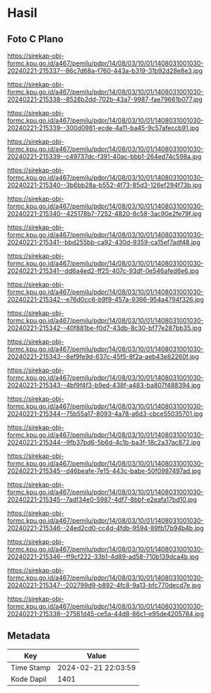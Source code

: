 # Hasil

## Foto C Plano

https://sirekap-obj-formc.kpu.go.id/a467/pemilu/pdpr/14/08/03/10/01/1408031001030-20240221-215337--86c7d68a-f760-443a-b319-31b92d28e8e3.jpg

https://sirekap-obj-formc.kpu.go.id/a467/pemilu/pdpr/14/08/03/10/01/1408031001030-20240221-215338--8528b2dd-702b-43a7-9987-fae79661b077.jpg

https://sirekap-obj-formc.kpu.go.id/a467/pemilu/pdpr/14/08/03/10/01/1408031001030-20240221-215339--300d0981-ecde-4a11-ba45-9c57afeccb91.jpg

https://sirekap-obj-formc.kpu.go.id/a467/pemilu/pdpr/14/08/03/10/01/1408031001030-20240221-215339--c49737dc-f391-40ac-bbb1-264ed74c598a.jpg

https://sirekap-obj-formc.kpu.go.id/a467/pemilu/pdpr/14/08/03/10/01/1408031001030-20240221-215340--3b6bb28a-b552-4f73-85d3-126ef294f73b.jpg

https://sirekap-obj-formc.kpu.go.id/a467/pemilu/pdpr/14/08/03/10/01/1408031001030-20240221-215340--425178b7-7252-4820-8c58-3ac90e2fe79f.jpg

https://sirekap-obj-formc.kpu.go.id/a467/pemilu/pdpr/14/08/03/10/01/1408031001030-20240221-215341--bbd255bb-ca92-430d-9359-ca15ef7adf48.jpg

https://sirekap-obj-formc.kpu.go.id/a467/pemilu/pdpr/14/08/03/10/01/1408031001030-20240221-215341--dd6a4ed2-ff25-407c-93df-0e546afed6e6.jpg

https://sirekap-obj-formc.kpu.go.id/a467/pemilu/pdpr/14/08/03/10/01/1408031001030-20240221-215342--e76d0cc6-b9f9-457a-9366-954a4794f326.jpg

https://sirekap-obj-formc.kpu.go.id/a467/pemilu/pdpr/14/08/03/10/01/1408031001030-20240221-215342--40f881be-f0d7-43db-8c30-bf77e287bb35.jpg

https://sirekap-obj-formc.kpu.go.id/a467/pemilu/pdpr/14/08/03/10/01/1408031001030-20240221-215343--8ef9fe9d-637c-45f5-8f2a-aeb43e82260f.jpg

https://sirekap-obj-formc.kpu.go.id/a467/pemilu/pdpr/14/08/03/10/01/1408031001030-20240221-215343--4bf9f4f3-b9ed-438f-a483-ba807f488394.jpg

https://sirekap-obj-formc.kpu.go.id/a467/pemilu/pdpr/14/08/03/10/01/1408031001030-20240221-215344--75b55a17-8093-4a78-a6d3-cbce55035701.jpg

https://sirekap-obj-formc.kpu.go.id/a467/pemilu/pdpr/14/08/03/10/01/1408031001030-20240221-215344--9fb37bd6-5b6d-4c1b-ba3f-18c2a37ac872.jpg

https://sirekap-obj-formc.kpu.go.id/a467/pemilu/pdpr/14/08/03/10/01/1408031001030-20240221-215345--d46beafe-7e15-443c-babe-50f0987497ad.jpg

https://sirekap-obj-formc.kpu.go.id/a467/pemilu/pdpr/14/08/03/10/01/1408031001030-20240221-215345--7adf34e0-5987-4df7-8bbf-e2eafa17bd10.jpg

https://sirekap-obj-formc.kpu.go.id/a467/pemilu/pdpr/14/08/03/10/01/1408031001030-20240221-215346--24ed2cd0-cc4d-4fdb-9594-89fb17b94b4b.jpg

https://sirekap-obj-formc.kpu.go.id/a467/pemilu/pdpr/14/08/03/10/01/1408031001030-20240221-215346--ff9cf222-33b1-4d89-ad58-710b139dca4b.jpg

https://sirekap-obj-formc.kpu.go.id/a467/pemilu/pdpr/14/08/03/10/01/1408031001030-20240221-215347--202799d9-b892-4fc8-9a13-bfc770decd7e.jpg

https://sirekap-obj-formc.kpu.go.id/a467/pemilu/pdpr/14/08/03/10/01/1408031001030-20240221-215338--27561d45-ce5a-44d8-86c1-e95de4205784.jpg


## Metadata

| Key        | Value               |
| ---------- | ------------------- |
| Time Stamp | 2024-02-21 22:03:59 |
| Kode Dapil | 1401                |




